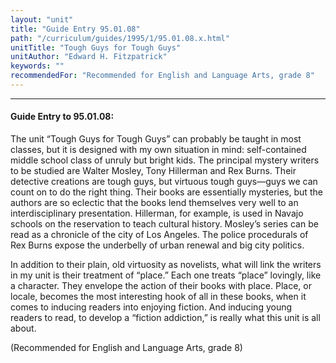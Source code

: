 ```yaml
---
layout: "unit"
title: "Guide Entry 95.01.08"
path: "/curriculum/guides/1995/1/95.01.08.x.html"
unitTitle: "Tough Guys for Tough Guys"
unitAuthor: "Edward H. Fitzpatrick"
keywords: ""
recommendedFor: "Recommended for English and Language Arts, grade 8"
---
```

<body>
<hr/>
<h4>
Guide Entry to 95.01.08:
</h4>
The unit “Tough Guys for Tough Guys” can probably be taught in most classes, but it is designed with my own situation in mind: self-contained middle school class of unruly but bright kids. The principal mystery writers to be studied are Walter Mosley, Tony Hillerman and Rex Burns. Their detective creations are tough guys, but virtuous tough guys—guys we can count on to do the right thing. Their books are essentially mysteries, but the authors are so eclectic that the books lend themselves very well to an interdisciplinary presentation. Hillerman, for example, is used in Navajo schools on the reservation to teach cultural history. Mosley’s series can be read as a chronicle of the city of Los Angeles. The police procedurals of Rex Burns expose the underbelly of urban renewal and big city politics.
<p>
In addition to their plain, old virtuosity as novelists, what will link the writers in my unit is their treatment of “place.” Each one treats “place” lovingly, like a character. They envelope the action of their books with place. Place, or locale, becomes the most interesting hook of all in these books, when it comes to inducing readers into enjoying fiction. And inducing young readers to read, to develop a “fiction addiction,” is really what this unit is all about.
</p>
<p>
(Recommended for English and Language Arts, grade 8)
</p>
</body>